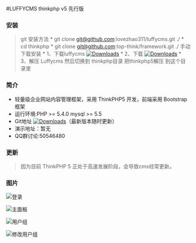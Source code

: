 #LUFFYCMS thinkphp v5 先行版

### 安装
> git 安装方法
    *  git clone git@github.com:lovezhao311/luffycms.git ./
    *  cd thinkphp
    *  git clone git@github.com:top-think/framework.git ./
> 手动下载安装 
    * 1、下载luffycms [![Downloads](https://img.shields.io/github/downloads/top-think/framework/total.svg)](https://github.com/lovezhao311/luffycms/archive/master.zip)
    * 2、下载 [![Downloads](https://img.shields.io/github/downloads/top-think/framework/total.svg)](https://github.com/top-think/framework/archive/master.zip)
    * 3、解压 Luffycms  然后切换到 thinkphp目录 把thinkphp5解压 到这个目录里
    

### 简介

 + 轻量级企业网站内容管理框架，采用 ThinkPHP5 开发，前端采用 Bootstrap 框架
 + 运行环境:PHP >= 5.4.0 mysql >= 5.5
 + Git地址 [![Downloads](https://img.shields.io/github/downloads/top-think/framework/total.svg)](https://github.com/lovezhao311/luffycms)（最新版本随时更新）
 + 演示地址：暂无
 + QQ群讨论:50546480

### 更新

> 因为目前 ThinkPHP 5 正处于高速发展阶段，会导致cms经常更新。

### 图片

![登录](https://raw.githubusercontent.com/lovezhao311/luffycms/master/public/appimages/01.png)

![主面板](https://raw.githubusercontent.com/lovezhao311/luffycms/master/public/appimages/02.png)

![用户组](https://raw.githubusercontent.com/lovezhao311/luffycms/master/public/appimages/03.png)

![修改用户组](https://raw.githubusercontent.com/lovezhao311/luffycms/master/public/appimages/04.png)

